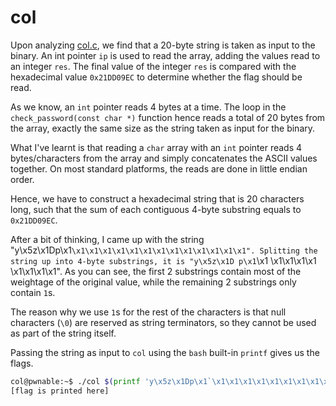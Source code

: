 # col

Upon analyzing [col.c](./res/col.c), we find that a 20-byte string is taken as input to the binary. An int pointer `ip` is used to read the array, adding the values read to an integer `res`. The final value of the integer `res` is compared with the hexadecimal value `0x21DD09EC` to determine whether the flag should be read.

As we know, an `int` pointer reads 4 bytes at a time. The loop in the `check_password(const char *)` function hence reads a total of 20 bytes from the array, exactly the same size as the string taken as input for the binary.

What I've learnt is that reading a `char` array with an `int` pointer reads 4 bytes/characters from the array and simply concatenates the ASCII values together. On most standard platforms, the reads are done in little endian order.

Hence, we have to construct a hexadecimal string that is 20 characters long, such that the sum of each contiguous 4-byte substring equals to `0x21DD09EC`.

After a bit of thinking, I came up with the string "y\x5z\x1Dp\x1`\x1\x1\x1\x1\x1\x1\x1\x1\x1\x1\x1\x1\x1". Splitting the string up into 4-byte substrings, it is "y\x5z\x1D p\x1`\x1 \x1\x1\x1\x1 \x1\x1\x1\x1". As you can see, the first 2 substrings contain most of the weightage of the original value, while the remaining 2 substrings only contain `1`s.

The reason why we use `1`s for the rest of the characters is that null characters (`\0`) are reserved as string terminators, so they cannot be used as part of the string itself.

Passing the string as input to `col` using the `bash` built-in `printf` gives us the flags.
```bash
col@pwnable:~$ ./col $(printf 'y\x5z\x1Dp\x1`\x1\x1\x1\x1\x1\x1\x1\x1\x1\x1\x1\x1\x1')
[flag is printed here]
```
